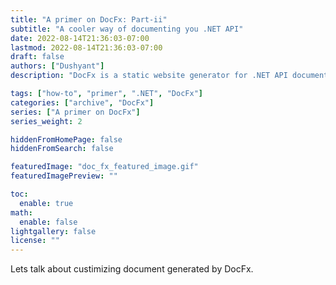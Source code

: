 ```yaml
---
title: "A primer on DocFx: Part-ii"
subtitle: "A cooler way of documenting you .NET API"
date: 2022-08-14T21:36:03-07:00
lastmod: 2022-08-14T21:36:03-07:00
draft: false
authors: ["Dushyant"]
description: "DocFx is a static website generator for .NET API documentation"

tags: ["how-to", "primer", ".NET", "DocFx"]
categories: ["archive", "DocFx"]
series: ["A primer on DocFx"]
series_weight: 2

hiddenFromHomePage: false
hiddenFromSearch: false

featuredImage: "doc_fx_featured_image.gif"
featuredImagePreview: ""

toc:
  enable: true
math:
  enable: false
lightgallery: false
license: ""
---
```


<!--more-->

Lets talk about custimizing document generated by DocFx.